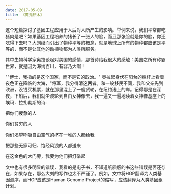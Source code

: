 ```yaml
---
date: 2017-05-09
title: 《魔鬼积木》
---
```


这个短篇探讨了基因工程应用于人后对人所产生的影响。举例来说，我们平常都吃猪肉是吧？如果基因工程培养的猪长了一张人的脸，而且那张脸就是你的脸，你还吃得下去吗？大刘继而引出了物种平等的概念，就是地球上所有的物种都应该是平等的，而不是让其他的动植物都为人类所服务。

 

其中生物科学家奥拉谈起对美国的感情，那首诗给我很大的感触：美国之所有称霸世界，就是因为海纳百川，有容乃大啊！

""博士，我指的是这个国家，而不是它的政治。" 奥拉起身伏在阳台的栏杆上看着夜色正在降临的大海，"将军，我分得清这两者。和一般移民不同，我和父亲先到欧洲，没钱买机票，就在那里混上了一艘货轮，在纽约港上的岸。记得那是在深夜，下船后，我们就坐渡轮到自由女神像去，我一遍又一遍地读着女神像基座上的埃玛．拉扎勒斯的诗: 

把你们疲惫的人

你们贫穷的人

你们渴望呼吸自由空气的挤在一堆的人都给我

 把那些无家可归、饱经风浪的人都送来

 在这金色的大门旁，我要为他们把灯举起

 

 

 

文中也有很多明显的错误，我看的是电子书，不知道纸质版的书这些错误是否还存在，如果存在，那么大刘的写作也太不严谨了。例如，文中将HGP翻译为人类基因测序，而HGP应该是Human Genome Project的缩写，应该翻译为人类基因组计划。

 

 

 


















